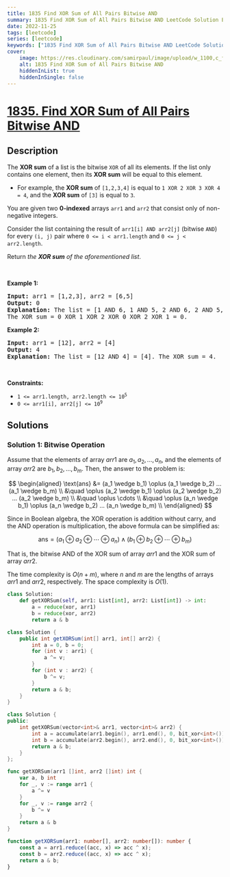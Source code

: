 ```yaml
---
title: 1835 Find XOR Sum of All Pairs Bitwise AND
summary: 1835 Find XOR Sum of All Pairs Bitwise AND LeetCode Solution Explained
date: 2022-11-25
tags: [leetcode]
series: [leetcode]
keywords: ["1835 Find XOR Sum of All Pairs Bitwise AND LeetCode Solution Explained in all languages", "1835 Find XOR Sum of All Pairs Bitwise AND", "LeetCode", "leetcode solution in Python3 C++ Java Go PHP Ruby Swift TypeScript Rust C# JavaScript C", "GeeksforGeeks", "InterviewBit", "Coding Ninjas", "HackerRank", "HackerEarth", "CodeChef", "TopCoder", "AlgoExpert", "freeCodeCamp", "Codeforces", "GitHub", "AtCoder", "Samir Paul"]
cover:
    image: https://res.cloudinary.com/samirpaul/image/upload/w_1100,c_fit,co_rgb:FFFFFF,l_text:Arial_75_bold:1835 Find XOR Sum of All Pairs Bitwise AND - Solution Explained/problem-solving.webp
    alt: 1835 Find XOR Sum of All Pairs Bitwise AND
    hiddenInList: true
    hiddenInSingle: false
---
```



# [1835. Find XOR Sum of All Pairs Bitwise AND](https://leetcode.com/problems/find-xor-sum-of-all-pairs-bitwise-and)


## Description

<p>The <strong>XOR sum</strong> of a list is the bitwise <code>XOR</code> of all its elements. If the list only contains one element, then its <strong>XOR sum</strong> will be equal to this element.</p>

<ul>
	<li>For example, the <strong>XOR sum</strong> of <code>[1,2,3,4]</code> is equal to <code>1 XOR 2 XOR 3 XOR 4 = 4</code>, and the <strong>XOR sum</strong> of <code>[3]</code> is equal to <code>3</code>.</li>
</ul>

<p>You are given two <strong>0-indexed</strong> arrays <code>arr1</code> and <code>arr2</code> that consist only of non-negative integers.</p>

<p>Consider the list containing the result of <code>arr1[i] AND arr2[j]</code> (bitwise <code>AND</code>) for every <code>(i, j)</code> pair where <code>0 &lt;= i &lt; arr1.length</code> and <code>0 &lt;= j &lt; arr2.length</code>.</p>

<p>Return <em>the <strong>XOR sum</strong> of the aforementioned list</em>.</p>

<p>&nbsp;</p>
<p><strong class="example">Example 1:</strong></p>

<pre>
<strong>Input:</strong> arr1 = [1,2,3], arr2 = [6,5]
<strong>Output:</strong> 0
<strong>Explanation:</strong> The list = [1 AND 6, 1 AND 5, 2 AND 6, 2 AND 5, 3 AND 6, 3 AND 5] = [0,1,2,0,2,1].
The XOR sum = 0 XOR 1 XOR 2 XOR 0 XOR 2 XOR 1 = 0.
</pre>

<p><strong class="example">Example 2:</strong></p>

<pre>
<strong>Input:</strong> arr1 = [12], arr2 = [4]
<strong>Output:</strong> 4
<strong>Explanation:</strong> The list = [12 AND 4] = [4]. The XOR sum = 4.
</pre>

<p>&nbsp;</p>
<p><strong>Constraints:</strong></p>

<ul>
	<li><code>1 &lt;= arr1.length, arr2.length &lt;= 10<sup>5</sup></code></li>
	<li><code>0 &lt;= arr1[i], arr2[j] &lt;= 10<sup>9</sup></code></li>
</ul>

## Solutions

### Solution 1: Bitwise Operation

Assume that the elements of array $arr1$ are $a_1, a_2, ..., a_n$, and the elements of array $arr2$ are $b_1, b_2, ..., b_m$. Then, the answer to the problem is:

$$
\begin{aligned}
\text{ans} &= (a_1 \wedge b_1) \oplus (a_1 \wedge b_2) ... (a_1 \wedge b_m) \\
&\quad \oplus (a_2 \wedge b_1) \oplus (a_2 \wedge b_2) ... (a_2 \wedge b_m) \\
&\quad \oplus \cdots \\
&\quad \oplus (a_n \wedge b_1) \oplus (a_n \wedge b_2) ... (a_n \wedge b_m) \\
\end{aligned}
$$

Since in Boolean algebra, the XOR operation is addition without carry, and the AND operation is multiplication, the above formula can be simplified as:

$$
\text{ans} = (a_1 \oplus a_2 \oplus \cdots \oplus a_n) \wedge (b_1 \oplus b_2 \oplus \cdots \oplus b_m)
$$

That is, the bitwise AND of the XOR sum of array $arr1$ and the XOR sum of array $arr2$.

The time complexity is $O(n + m)$, where $n$ and $m$ are the lengths of arrays $arr1$ and $arr2$, respectively. The space complexity is $O(1)$.

<!-- tabs:start -->

```python
class Solution:
    def getXORSum(self, arr1: List[int], arr2: List[int]) -> int:
        a = reduce(xor, arr1)
        b = reduce(xor, arr2)
        return a & b
```

```java
class Solution {
    public int getXORSum(int[] arr1, int[] arr2) {
        int a = 0, b = 0;
        for (int v : arr1) {
            a ^= v;
        }
        for (int v : arr2) {
            b ^= v;
        }
        return a & b;
    }
}
```

```cpp
class Solution {
public:
    int getXORSum(vector<int>& arr1, vector<int>& arr2) {
        int a = accumulate(arr1.begin(), arr1.end(), 0, bit_xor<int>());
        int b = accumulate(arr2.begin(), arr2.end(), 0, bit_xor<int>());
        return a & b;
    }
};
```

```go
func getXORSum(arr1 []int, arr2 []int) int {
	var a, b int
	for _, v := range arr1 {
		a ^= v
	}
	for _, v := range arr2 {
		b ^= v
	}
	return a & b
}
```

```ts
function getXORSum(arr1: number[], arr2: number[]): number {
    const a = arr1.reduce((acc, x) => acc ^ x);
    const b = arr2.reduce((acc, x) => acc ^ x);
    return a & b;
}
```

<!-- tabs:end -->

<!-- end -->
